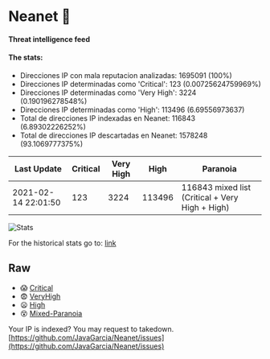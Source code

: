 # Neanet :hocho:
#### Threat intelligence feed
#### The stats:

- Direcciones IP con mala reputacion analizadas: 1695091 (100%)
- Direcciones IP determinadas como 'Critical':  123 (0.00725624759969%)
- Direcciones IP determinadas como 'Very High':  3224 (0.190196278548%)
- Direcciones IP determinadas como 'High':  113496 (6.69556973637)
- Total de direcciones IP indexadas en Neanet:  116843 (6.89302226252%)
- Total de direcciones IP descartadas en Neanet:  1578248 (93.1069777375%)

| Last Update | Critical | Very High | High | Paranoia |
| --- | --- | --- | --- | --- |
| 2021-02-14 22:01:50 | 123 | 3224 | 113496 | 116843 mixed list (Critical + Very High + High)|

![Stats](https://docs.google.com/spreadsheets/d/e/2PACX-1vSnaNMIXVabIpDJjufMlzH7poXnshF3mgd8Is1g9ytUEzVsP5my4Trn8f-xkoLLQ38xpL3HtmUexLo6/pubchart?oid=501124687&format=image)

For the historical stats go to: [link](/stats.csv)
## Raw
- :scream: [Critical](https://raw.githubusercontent.com/JavaGarcia/Neanet/master/blacklists/neanet_critical.txt)
- :fearful: [VeryHigh](https://raw.githubusercontent.com/JavaGarcia/Neanet/master/blacklists/neanet_veryHigh.txtt)
- :frowning: [High](https://raw.githubusercontent.com/JavaGarcia/Neanet/master/blacklists/neanet_high.txt)
- :dizzy_face: [Mixed-Paranoia](https://raw.githubusercontent.com/JavaGarcia/Neanet/master/blacklists/neanet_all.txt)


Your IP is indexed? You may request to takedown. [https://github.com/JavaGarcia/Neanet/issues](https://github.com/JavaGarcia/Neanet/issues)









































































































































































































































































































































































































































































































































































































































































































































































































































































































































































































































































































































































































































































































































































































































































































































































































































































































































































































































































































































































































































































































































































































































































































































































































































































































































































































































































































































































































































































































































































































































































































































































































































































































































































































































































































































































































































































































































































































































































































































































































































































































































































































































































































































































